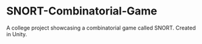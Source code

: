 # SNORT-Combinatorial-Game
A college project showcasing a combinatorial game called SNORT. Created in Unity.
